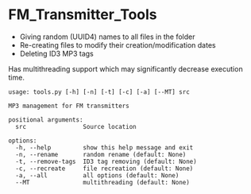 # FM_Transmitter_Tools
* Giving random (UUID4) names to all files in the folder
* Re-creating files to modify their creation/modification dates
* Deleting ID3 MP3 tags

Has multithreading support which may significantly decrease execution time.

```
usage: tools.py [-h] [-n] [-t] [-c] [-a] [--MT] src

MP3 management for FM transmitters

positional arguments:
  src                Source location

options:
  -h, --help         show this help message and exit
  -n, --rename       random rename (default: None)
  -t, --remove-tags  ID3 tag removing (default: None)
  -c, --recreate     file recreation (default: None)
  -a, --all          all options (default: None)
  --MT               multithreading (default: None)
```
